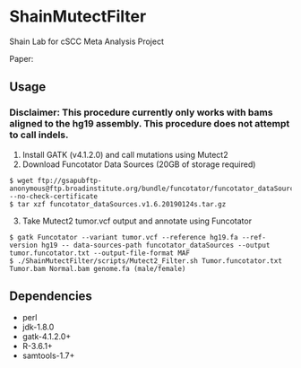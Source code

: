# ShainMutectFilter
Shain Lab for cSCC Meta Analysis Project

Paper: 

## Usage
### Disclaimer: This procedure currently only works with bams aligned to the hg19 assembly. This procedure does not attempt to call indels.

1. Install GATK (v4.1.2.0) and call mutations using Mutect2
2. Download Funcotator Data Sources (20GB of storage required)

``` 
$ wget ftp://gsapubftp-anonymous@ftp.broadinstitute.org/bundle/funcotator/funcotator_dataSources.v1.6.20190124s.tar.gz --no-check-certificate
$ tar xzf funcotator_dataSources.v1.6.20190124s.tar.gz
```
3. Take Mutect2 tumor.vcf output and annotate using Funcotator
```
$ gatk Funcotator --variant tumor.vcf --reference hg19.fa --ref-version hg19 -- data-sources-path funcotator_dataSources --output tumor.funcotator.txt --output-file-format MAF
$ ./ShainMutectFilter/scripts/Mutect2_Filter.sh Tumor.funcotator.txt Tumor.bam Normal.bam genome.fa (male/female)
```

## Dependencies
* perl
* jdk-1.8.0
* gatk-4.1.2.0+
* R-3.6.1+
* samtools-1.7+
